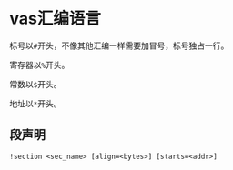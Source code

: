 # vas汇编语言

标号以`#`开头，不像其他汇编一样需要加冒号，标号独占一行。

寄存器以`%`开头。

常数以`$`开头。

地址以`*`开头。

## 段声明

`!section <sec_name> [align=<bytes>] [starts=<addr>]`
